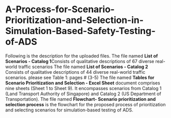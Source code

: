 # A-Process-for-Scenario-Prioritization-and-Selection-in-Simulation-Based-Safety-Testing-of-ADS
Following is the description for the uploaded files.
The file named **List of Scenarios - Catalog 1**Consists of qualitative descriptions of 67 diverse real-world traffic scenarios
The file named **List of Scenarios - Catalog 2** Consists of qualitative descriptions of 44 diverse real-world traffic scenarios. please see Table 1: pages # (3-5)
The file named **Tables for Scenario Prioritization and Selection - Excel Sheet** document comprises nine sheets (Sheet 1 to Sheet 9). It encompasses scenarios from Catalog 1 (Land Transport Authority of Singapore) and Catalog 2 (US Department of Transportation).
The file named **Flowchart- Scenario prioritization and selection process** is the flowchart for the proposed process of prioritization and selecting scenarios for simulation-based testing of ADS.
